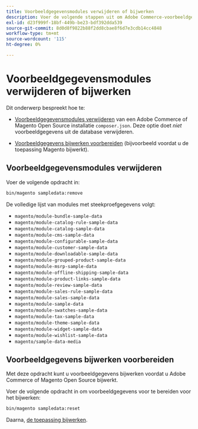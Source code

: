 ```yaml
---
title: Voorbeeldgegevensmodules verwijderen of bijwerken
description: Voer de volgende stappen uit om Adobe Commerce-voorbeeldgegevensmodules te beheren.
exl-id: d23f999f-18bf-449b-be23-bdf392dda539
source-git-commit: 8d0d8f9822b88f2dd8cbae8f6d7e3cdb14cc4848
workflow-type: tm+mt
source-wordcount: '115'
ht-degree: 0%

---
```


# Voorbeeldgegevensmodules verwijderen of bijwerken

Dit onderwerp bespreekt hoe te:

* [Voorbeeldgegevensmodules verwijderen](#remove-sample-data-modules) van een Adobe Commerce of Magento Open Source installatie `composer.json`. Deze optie doet *niet* voorbeeldgegevens uit de database verwijderen.

* [Voorbeeldgegevens bijwerken voorbereiden](#prepare-to-update-sample-data) (bijvoorbeeld voordat u de toepassing Magento bijwerkt).

## Voorbeeldgegevensmodules verwijderen

Voer de volgende opdracht in:

```bash
bin/magento sampledata:remove
```

De volledige lijst van modules met steekproefgegevens volgt:

* `magento/module-bundle-sample-data`
* `magento/module-catalog-rule-sample-data`
* `magento/module-catalog-sample-data`
* `magento/module-cms-sample-data`
* `magento/module-configurable-sample-data`
* `magento/module-customer-sample-data`
* `magento/module-downloadable-sample-data`
* `magento/module-grouped-product-sample-data`
* `magento/module-msrp-sample-data`
* `magento/module-offline-shipping-sample-data`
* `magento/module-product-links-sample-data`
* `magento/module-review-sample-data`
* `magento/module-sales-rule-sample-data`
* `magento/module-sales-sample-data`
* `magento/module-sample-data`
* `magento/module-swatches-sample-data`
* `magento/module-tax-sample-data`
* `magento/module-theme-sample-data`
* `magento/module-widget-sample-data`
* `magento/module-wishlist-sample-data`
* `magento/sample-data-media`

## Voorbeeldgegevens bijwerken voorbereiden

Met deze opdracht kunt u voorbeeldgegevens bijwerken voordat u Adobe Commerce of Magento Open Source bijwerkt.

Voer de volgende opdracht in om voorbeeldgegevens voor te bereiden voor het bijwerken:

```bash
bin/magento sampledata:reset
```

Daarna, [de toepassing bijwerken](../tutorials/uninstall.md#update-the-application).
